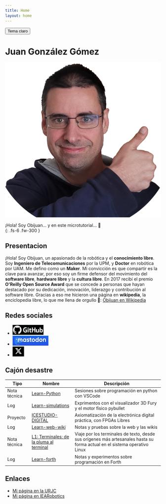 ```yaml
---
title: Home
layout: home
---
```


<!-- BOTON PARA CAMBIAR EL TEMA CLARO/OSCURO -->
<button class="btn js-toggle-light-mode">Tema claro</button>

<script>
  const toggleDarkMode = document.querySelector('.js-toggle-light-mode');
  jtd.setTheme('dark');

  jtd.addEvent(toggleDarkMode, 'click', function(){
    if (jtd.getTheme() === 'dark') {
      jtd.setTheme('light');
      toggleDarkMode.textContent = 'Tema oscuro';
    } else {
      jtd.setTheme('dark');
      toggleDarkMode.textContent = 'Tema claro';
    }
  });
</script>


# Juan González Gómez


![](images/Obijuan.png)

¡Hola! Soy Obijuan... y en este microtutorial... 🙂  
{: .fs-6 .fw-300 }  

## Presentacion

¡Hola! Soy Obijuan, un apasionado de la robótica y el **conocimiento libre**. Soy **Ingeniero de Telecomunicaciones** por la UPM, y **Doctor** en robótica por UAM. Me defino como un **Maker**. Mi convicción es que compartir es la clave para avanzar, por eso soy un firme defensor del movimiento del **software libre**, **hardware libre** y la **cultura libre**. En 2017 recibí el premio **O'Reilly Open Source Award** que se concede a personas que hayan destacado por su dedicación, innovación, liderazgo y contribución al software libre. Gracias a eso me hicieron una página en **wikipedia**, la enciclopedia libre, lo que me llena de orgullo 🙂: [Obijuan en Wikipedia](https://es.wikipedia.org/wiki/Juan_Gonz%C3%A1lez_G%C3%B3mez)  

## Redes sociales

* [![](images/logo-github.png)][Github]  
* [![](images/logo-mastodon.png)][Mastodon]  
* [![](images/logo-X.png)][X/Twitter]  

## Cajón desastre

| Tipo        | Nombre             | Descripción |
|-------------|--------------------|-------------|
| Nota técnica|[Learn-Python]      | Sesiones sobre programación en python con VSCode |
| Log         |[Learn-simulations] | Exprimentos con el visualizador 3D Fury y el motor físico pybullet |  
| Proyecto    |[ICESTUDIO-DIGITAL] | Axiomatización de la electrónica digital práctica, con FPGAs Libres |
| Log         |[Learn-web-wiki]    | Notas y pruebas sobre la web y las wikis  |
| Nota técnica|[L1: Terminales: de la pluma al terminal] |  Viaje por los terminales de texto, desde sus orígenes más artesanales hasta su forma actual en el sistema operativo Linux |
| Log         |[Learn-forth]       | Notas y experimentos sobre programación en Forth |



## Enlaces
* [Mi página en la URJC](https://gestion2.urjc.es/pdi/ver/juan.gonzalez.gomez)   
* [Mi página en IEARobotics](http://www.iearobotics.com/wiki/index.php?title=Juan_Gonzalez:Main)  

<!-- Enlaces de referencia -->
[Github]: https://github.com/Obijuan/
[Mastodon]: https://mstdn.social/@Obijuan
[X/Twitter]: https://x.com/Obijuan_cube  
[Learn-simulations]: https://github.com/Obijuan/Learn-simulations/wiki/Log
[ICESTUDIO-DIGITAL]: https://github.com/Obijuan/Icestudio-Digital/wiki
[Learn-web-wiki]: https://github.com/Obijuan/Learn-web-wiki/wiki
[L1: Terminales: de la pluma al terminal]: https://github.com/Obijuan/Learn-computers/wiki/Terminales
[Learn-Python]: https://github.com/Obijuan/Learn-python/wiki  
[Learn-forth]: https://github.com/Obijuan/Learn-forth/wiki
